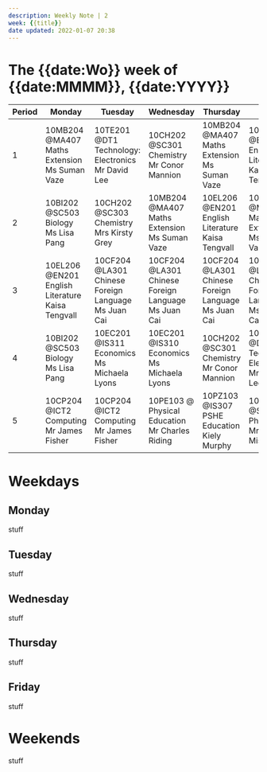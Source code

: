 ```yaml
---
description: Weekly Note | 2
week: {{title}}
date updated: 2022-01-07 20:38
---
```


# The {{date:Wo}} week of {{date:MMMM}}, {{date:YYYY}}

| Period | Monday                                                  | Tuesday                                                   | Wednesday                                                 | Thursday                                                  | Friday                                                    | Saturday | Sunday |
| ------ | ------------------------------------------------------- | --------------------------------------------------------- | --------------------------------------------------------- | --------------------------------------------------------- | --------------------------------------------------------- | -------- | ------ |
| 1      | 10MB204 @MA407<br>Maths Extension<br>Ms Suman Vaze      | 10TE201 @DT1<br>Technology: Electronics<br>Mr David Lee   | 10CH202 @SC301<br>Chemistry<br>Mr Conor Mannion           | 10MB204 @MA407<br>Maths Extension<br>Ms Suman Vaze        | 10EL206 @EN201<br>English Literature<br> Kaisa Tengvall   | n/a      | n/a    |
| 2      | 10BI202 @SC503<br>Biology<br>Ms Lisa Pang               | 10CH202 @SC303<br>Chemistry<br>Mrs Kirsty Grey            | 10MB204 @MA407<br>Maths Extension<br>Ms Suman Vaze        | 10EL206 @EN201<br>English Literature<br> Kaisa Tengvall   | 10MB204 @MA407<br>Maths Extension<br>Ms Suman Vaze        | n/a      | n/a    |
| 3      | 10EL206 @EN201<br>English Literature<br> Kaisa Tengvall | 10CF204 @LA301<br>Chinese Foreign Language<br>Ms Juan Cai | 10CF204 @LA301<br>Chinese Foreign Language<br>Ms Juan Cai | 10CF204 @LA301<br>Chinese Foreign Language<br>Ms Juan Cai | 10CF204 @LA301<br>Chinese Foreign Language<br>Ms Juan Cai | n/a      | n/a    |
| 4      | 10BI202 @SC503<br>Biology<br>Ms Lisa Pang               | 10EC201 @IS311<br>Economics<br>Ms Michaela Lyons          | 10EC201 @IS310<br>Economics<br>Ms Michaela Lyons          | 10CH202 @SC301<br>Chemistry<br>Mr Conor Mannion           | 10TE201 @DT1<br>Technology: Electronics<br>Mr David Lee   | n/a      | n/a    |
| 5      | 10CP204 @ICT2<br>Computing<br>Mr James Fisher           | 10CP204 @ICT2<br>Computing<br>Mr James Fisher             | 10PE103 @<br>Physical Education<br>Mr Charles Riding      | 10PZ103 @IS307<br>PSHE Education<br> Kiely Murphy         | 10PH202 @SC203<br>Physics<br>Mr Amit Mistry               | n/a      | n/a    |

# Weekdays

## Monday

stuff

## Tuesday

stuff

## Wednesday

stuff

## Thursday

stuff

## Friday

stuff

# Weekends

stuff

